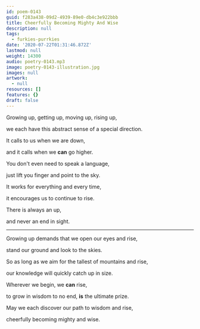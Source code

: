 ```yaml
---
id: poem-0143
guid: f283a438-09d2-4939-89e0-db4c3e922bbb
title: Cheerfully Becoming Mighty And Wise
description: null
tags:
  - furkies-purrkies
date: '2020-07-22T01:31:46.872Z'
lastmod: null
weight: 14300
audio: poetry-0143.mp3
image: poetry-0143-illustration.jpg
images: null
artwork:
  - null
resources: []
features: {}
draft: false
---
```


Growing up, getting up, moving up, rising up,

we each have this abstract sense of a special direction.

It calls to us when we are down,

and it calls when we **can** go higher.

You don't even need to speak a language,

just lift you finger and point to the sky.

It works for everything and every time,

it encourages us to continue to rise.

There is always an up,

and never an end in sight.

---

Growing up demands that we open our eyes and rise,

stand our ground and look to the skies.

So as long as we aim for the tallest of mountains and rise,

our knowledge will quickly catch up in size.

Wherever we begin, we **can** rise,

to grow in wisdom to no end, **is** the ultimate prize.

May we each discover our path to wisdom and rise,

cheerfully becoming mighty and wise.
